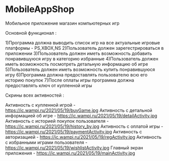 # MobileAppShop
Мобильное приложение магазин компьютерных игр  

Основной функционал : 

1)Программа должна выводить список игр на все актуальные игровые платформы - PS,XBOX,NS
   2)Пользователь должен зарегестрироваться в приложении
3)Пользователь должен иметь возможность добавить понравившуюся игру в категорию избранные
4)Пользователь должен иметь возможность посмотреть детальную информацию об игре
5)Пользователь должен иметь возможность купить понравившуюся игру
6)Программа должна предоставлять пользователю всю его историю покупок
7)После оплаты игры программа должна предоставлять ключ от купленной игры

Скрины всех активностей :

Активность с купленной игрой - https://ic.wampi.ru/2021/05/19/buyGame.jpg
Активность с детальной информацией об игре - https://ic.wampi.ru/2021/05/19/detailActivity.jpg
Активность с историей покупок пользователя - https://ic.wampi.ru/2021/05/19/history_by.jpg
Активность с оплатой игры - https://ic.wampi.ru/2021/05/19/paymentActivity.jpg
Активность с авторизацией - https://ic.wampi.ru/2021/05/19/regActivity.jpg
Активность с избранными играми пользователя - https://ic.wampi.ru/2021/05/19/wishlistActivity.jpg
Главный экран приложения - https://ic.wampi.ru/2021/05/19/mainActivity.jpg
